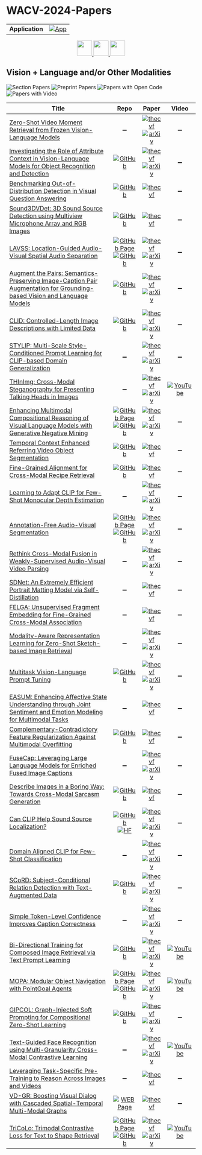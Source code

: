 # WACV-2024-Papers

<table>
    <tr>
        <td><strong>Application</strong></td>
        <td>
            <a href="https://huggingface.co/spaces/DmitryRyumin/NewEraAI-Papers" style="float:left;">
                <img src="https://img.shields.io/badge/🤗-NewEraAI--Papers-FFD21F.svg" alt="App" />
            </a>
        </td>
    </tr>
</table>

<div align="center">
    <a href="https://github.com/DmitryRyumin/WACV-2024-Papers/blob/main/sections/generative_models_for_image_video_3d.md">
        <img src="https://cdn.jsdelivr.net/gh/DmitryRyumin/NewEraAI-Papers@main/images/left.svg" width="40" alt="" />
    </a>
    <a href="https://github.com/DmitryRyumin/WACV-2024-Papers/">
        <img src="https://cdn.jsdelivr.net/gh/DmitryRyumin/NewEraAI-Papers@main/images/home.svg" width="40" alt="" />
    </a>
    <a href="https://github.com/DmitryRyumin/WACV-2024-Papers/blob/main/sections/visualization.md">
        <img src="https://cdn.jsdelivr.net/gh/DmitryRyumin/NewEraAI-Papers@main/images/right.svg" width="40" alt="" />
    </a>
</div>

## Vision + Language and/or Other Modalities

![Section Papers](https://img.shields.io/badge/Section%20Papers-34-42BA16) ![Preprint Papers](https://img.shields.io/badge/Preprint%20Papers-23-b31b1b) ![Papers with Open Code](https://img.shields.io/badge/Papers%20with%20Open%20Code-19-1D7FBF) ![Papers with Video](https://img.shields.io/badge/Papers%20with%20Video-4-FF0000)

| **Title** | **Repo** | **Paper** | **Video** |
|-----------|:--------:|:---------:|:---------:|
| [Zero-Shot Video Moment Retrieval from Frozen Vision-Language Models](https://openaccess.thecvf.com/content/WACV2024/html/Luo_Zero-Shot_Video_Moment_Retrieval_From_Frozen_Vision-Language_Models_WACV_2024_paper.html) | :heavy_minus_sign: | [![thecvf](https://img.shields.io/badge/pdf-thecvf-7395C5.svg)](https://openaccess.thecvf.com/content/WACV2024/papers/Luo_Zero-Shot_Video_Moment_Retrieval_From_Frozen_Vision-Language_Models_WACV_2024_paper.pdf) <br /> [![arXiv](https://img.shields.io/badge/arXiv-2309.00661-b31b1b.svg)](http://arxiv.org/abs/2309.00661) | :heavy_minus_sign: |
| [Investigating the Role of Attribute Context in Vision-Language Models for Object Recognition and Detection](https://openaccess.thecvf.com/content/WACV2024/html/Buettner_Investigating_the_Role_of_Attribute_Context_in_Vision-Language_Models_for_WACV_2024_paper.html) | [![GitHub](https://img.shields.io/github/stars/krbuettner/attributes_and_vlms?style=flat)](https://github.com/krbuettner/attributes_and_vlms) | [![thecvf](https://img.shields.io/badge/pdf-thecvf-7395C5.svg)](https://openaccess.thecvf.com/content/WACV2024/papers/Buettner_Investigating_the_Role_of_Attribute_Context_in_Vision-Language_Models_for_WACV_2024_paper.pdf) <br /> [![arXiv](https://img.shields.io/badge/arXiv-2303.10093-b31b1b.svg)](http://arxiv.org/abs/2303.10093) | :heavy_minus_sign: |
| [Benchmarking Out-of-Distribution Detection in Visual Question Answering](https://openaccess.thecvf.com/content/WACV2024/html/Shi_Benchmarking_Out-of-Distribution_Detection_in_Visual_Question_Answering_WACV_2024_paper.html) | [![GitHub](https://img.shields.io/github/stars/Sxx1995/Benchmarking-Out-of-Distribution-Detection-in-Visual-Question-Answering?style=flat)](https://github.com/Sxx1995/Benchmarking-Out-of-Distribution-Detection-in-Visual-Question-Answering) | [![thecvf](https://img.shields.io/badge/pdf-thecvf-7395C5.svg)](https://openaccess.thecvf.com/content/WACV2024/papers/Shi_Benchmarking_Out-of-Distribution_Detection_in_Visual_Question_Answering_WACV_2024_paper.pdf) | :heavy_minus_sign: |
| [Sound3DVDet: 3D Sound Source Detection using Multiview Microphone Array and RGB Images](https://openaccess.thecvf.com/content/WACV2024/html/He_Sound3DVDet_3D_Sound_Source_Detection_Using_Multiview_Microphone_Array_and_WACV_2024_paper.html) | [![GitHub](https://img.shields.io/github/stars/yuhanghe01/Sound3DVDet?style=flat)](https://github.com/yuhanghe01/Sound3DVDet) | [![thecvf](https://img.shields.io/badge/pdf-thecvf-7395C5.svg)](https://openaccess.thecvf.com/content/WACV2024/papers/He_Sound3DVDet_3D_Sound_Source_Detection_Using_Multiview_Microphone_Array_and_WACV_2024_paper.pdf) | :heavy_minus_sign: |
| [LAVSS: Location-Guided Audio-Visual Spatial Audio Separation](https://openaccess.thecvf.com/content/WACV2024/html/Ye_LAVSS_Location-Guided_Audio-Visual_Spatial_Audio_Separation_WACV_2024_paper.html) | [![GitHub Page](https://img.shields.io/badge/GitHub-Page-159957.svg)](https://yyx666660.github.io/LAVSS/) <br /> [![GitHub](https://img.shields.io/github/stars/YYX666660/LAVSS?style=flat)](https://github.com/YYX666660/LAVSS) | [![thecvf](https://img.shields.io/badge/pdf-thecvf-7395C5.svg)](https://openaccess.thecvf.com/content/WACV2024/papers/Ye_LAVSS_Location-Guided_Audio-Visual_Spatial_Audio_Separation_WACV_2024_paper.pdf) <br /> [![arXiv](https://img.shields.io/badge/arXiv-2310.20446-b31b1b.svg)](http://arxiv.org/abs/2310.20446) | :heavy_minus_sign: |
| [Augment the Pairs: Semantics-Preserving Image-Caption Pair Augmentation for Grounding-based Vision and Language Models](https://openaccess.thecvf.com/content/WACV2024/html/Yi_Augment_the_Pairs_Semantics-Preserving_Image-Caption_Pair_Augmentation_for_Grounding-Based_Vision_WACV_2024_paper.html) | [![GitHub](https://img.shields.io/github/stars/amzn/augment-the-pairs-wacv2024?style=flat)](https://github.com/amzn/augment-the-pairs-wacv2024) | [![thecvf](https://img.shields.io/badge/pdf-thecvf-7395C5.svg)](https://openaccess.thecvf.com/content/WACV2024/papers/Yi_Augment_the_Pairs_Semantics-Preserving_Image-Caption_Pair_Augmentation_for_Grounding-Based_Vision_WACV_2024_paper.pdf) <br /> [![arXiv](https://img.shields.io/badge/arXiv-2311.02536-b31b1b.svg)](http://arxiv.org/abs/2311.02536) | :heavy_minus_sign: |
| [CLID: Controlled-Length Image Descriptions with Limited Data](https://openaccess.thecvf.com/content/WACV2024/html/Hirsch_CLID_Controlled-Length_Image_Descriptions_With_Limited_Data_WACV_2024_paper.html) | [![GitHub](https://img.shields.io/github/stars/Eladhi/CLID?style=flat)](https://github.com/Eladhi/CLID) | [![thecvf](https://img.shields.io/badge/pdf-thecvf-7395C5.svg)](https://openaccess.thecvf.com/content/WACV2024/papers/Hirsch_CLID_Controlled-Length_Image_Descriptions_With_Limited_Data_WACV_2024_paper.pdf) <br /> [![arXiv](https://img.shields.io/badge/arXiv-2211.14835-b31b1b.svg)](http://arxiv.org/abs/2211.14835) | :heavy_minus_sign: |
| [STYLIP: Multi-Scale Style-Conditioned Prompt Learning for CLIP-based Domain Generalization](https://openaccess.thecvf.com/content/WACV2024/html/Bose_STYLIP_Multi-Scale_Style-Conditioned_Prompt_Learning_for_CLIP-Based_Domain_Generalization_WACV_2024_paper.html) | :heavy_minus_sign: | [![thecvf](https://img.shields.io/badge/pdf-thecvf-7395C5.svg)](https://openaccess.thecvf.com/content/WACV2024/papers/Bose_STYLIP_Multi-Scale_Style-Conditioned_Prompt_Learning_for_CLIP-Based_Domain_Generalization_WACV_2024_paper.pdf) <br /> [![arXiv](https://img.shields.io/badge/arXiv-2302.09251-b31b1b.svg)](http://arxiv.org/abs/2302.09251) | :heavy_minus_sign: |
| [THInImg: Cross-Modal Steganography for Presenting Talking Heads in Images](https://openaccess.thecvf.com/content/WACV2024/html/Zhao_THInImg_Cross-Modal_Steganography_for_Presenting_Talking_Heads_in_Images_WACV_2024_paper.html) |:heavy_minus_sign: | [![thecvf](https://img.shields.io/badge/pdf-thecvf-7395C5.svg)](https://openaccess.thecvf.com/content/WACV2024/papers/Zhao_THInImg_Cross-Modal_Steganography_for_Presenting_Talking_Heads_in_Images_WACV_2024_paper.pdf) <br /> [![arXiv](https://img.shields.io/badge/arXiv-2311.17177-b31b1b.svg)](http://arxiv.org/abs/2311.17177) | [![YouTube](https://img.shields.io/badge/YouTube-%23FF0000.svg?style=for-the-badge&logo=YouTube&logoColor=white)](https://www.youtube.com/watch?v=u0PkOWbZeq4) |
| [Enhancing Multimodal Compositional Reasoning of Visual Language Models with Generative Negative Mining](https://openaccess.thecvf.com/content/WACV2024/html/Sahin_Enhancing_Multimodal_Compositional_Reasoning_of_Visual_Language_Models_With_Generative_WACV_2024_paper.html) | [![GitHub Page](https://img.shields.io/badge/GitHub-Page-159957.svg)](https://ugorsahin.github.io/enhancing-multimodal-compositional-reasoning-of-vlm.html) <br /> [![GitHub](https://img.shields.io/github/stars/ugorsahin/Generative-Negative-Mining?style=flat)](https://github.com/ugorsahin/Generative-Negative-Mining) | [![thecvf](https://img.shields.io/badge/pdf-thecvf-7395C5.svg)](https://openaccess.thecvf.com/content/WACV2024/papers/Sahin_Enhancing_Multimodal_Compositional_Reasoning_of_Visual_Language_Models_With_Generative_WACV_2024_paper.pdf) <br /> [![arXiv](https://img.shields.io/badge/arXiv-2311.03964-b31b1b.svg)](http://arxiv.org/abs/2311.03964) | :heavy_minus_sign: |
| [Temporal Context Enhanced Referring Video Object Segmentation](https://openaccess.thecvf.com/content/WACV2024/html/Hu_Temporal_Context_Enhanced_Referring_Video_Object_Segmentation_WACV_2024_paper.html) | [![GitHub](https://img.shields.io/github/stars/haliphinx/TCE-RVOS?style=flat)](https://github.com/haliphinx/TCE-RVOS) | [![thecvf](https://img.shields.io/badge/pdf-thecvf-7395C5.svg)](https://openaccess.thecvf.com/content/WACV2024/papers/Hu_Temporal_Context_Enhanced_Referring_Video_Object_Segmentation_WACV_2024_paper.pdf) | :heavy_minus_sign: |
| [Fine-Grained Alignment for Cross-Modal Recipe Retrieval](https://openaccess.thecvf.com/content/WACV2024/html/Wahed_Fine-Grained_Alignment_for_Cross-Modal_Recipe_Retrieval_WACV_2024_paper.html) | [![GitHub](https://img.shields.io/github/stars/PLAN-Lab/FARM?style=flat)](https://github.com/PLAN-Lab/FARM) | [![thecvf](https://img.shields.io/badge/pdf-thecvf-7395C5.svg)](https://openaccess.thecvf.com/content/WACV2024/papers/Wahed_Fine-Grained_Alignment_for_Cross-Modal_Recipe_Retrieval_WACV_2024_paper.pdf) | :heavy_minus_sign: |
| [Learning to Adapt CLIP for Few-Shot Monocular Depth Estimation](https://openaccess.thecvf.com/content/WACV2024/html/Hu_Learning_To_Adapt_CLIP_for_Few-Shot_Monocular_Depth_Estimation_WACV_2024_paper.html) | :heavy_minus_sign: | [![thecvf](https://img.shields.io/badge/pdf-thecvf-7395C5.svg)](https://openaccess.thecvf.com/content/WACV2024/papers/Hu_Learning_To_Adapt_CLIP_for_Few-Shot_Monocular_Depth_Estimation_WACV_2024_paper.pdf) <br /> [![arXiv](https://img.shields.io/badge/arXiv-2311.01034-b31b1b.svg)](http://arxiv.org/abs/2311.01034) | :heavy_minus_sign: |
| [Annotation-Free Audio-Visual Segmentation](https://openaccess.thecvf.com/content/WACV2024/html/Liu_Annotation-Free_Audio-Visual_Segmentation_WACV_2024_paper.html) | [![GitHub Page](https://img.shields.io/badge/GitHub-Page-159957.svg)](https://jinxiang-liu.github.io/anno-free-AVS/) <br /> [![GitHub](https://img.shields.io/github/stars/jinxiang-liu/anno-free-AVS?style=flat)](https://github.com/jinxiang-liu/anno-free-AVS) | [![thecvf](https://img.shields.io/badge/pdf-thecvf-7395C5.svg)](https://openaccess.thecvf.com/content/WACV2024/papers/Liu_Annotation-Free_Audio-Visual_Segmentation_WACV_2024_paper.pdf) <br /> [![arXiv](https://img.shields.io/badge/arXiv-2305.11019-b31b1b.svg)](http://arxiv.org/abs/2305.11019) | :heavy_minus_sign: |
| [Rethink Cross-Modal Fusion in Weakly-Supervised Audio-Visual Video Parsing](https://openaccess.thecvf.com/content/WACV2024/html/Xu_Rethink_Cross-Modal_Fusion_in_Weakly-Supervised_Audio-Visual_Video_Parsing_WACV_2024_paper.html) | :heavy_minus_sign: | [![thecvf](https://img.shields.io/badge/pdf-thecvf-7395C5.svg)](https://openaccess.thecvf.com/content/WACV2024/papers/Xu_Rethink_Cross-Modal_Fusion_in_Weakly-Supervised_Audio-Visual_Video_Parsing_WACV_2024_paper.pdf) <br /> [![arXiv](https://img.shields.io/badge/arXiv-2311.08151-b31b1b.svg)](http://arxiv.org/abs/2311.08151) | :heavy_minus_sign: |
| [SDNet: An Extremely Efficient Portrait Matting Model via Self-Distillation](https://openaccess.thecvf.com/content/WACV2024/html/Li_SDNet_An_Extremely_Efficient_Portrait_Matting_Model_via_Self-Distillation_WACV_2024_paper.html) | :heavy_minus_sign: | [![thecvf](https://img.shields.io/badge/pdf-thecvf-7395C5.svg)](https://openaccess.thecvf.com/content/WACV2024/papers/Li_SDNet_An_Extremely_Efficient_Portrait_Matting_Model_via_Self-Distillation_WACV_2024_paper.pdf) | :heavy_minus_sign: |
| [FELGA: Unsupervised Fragment Embedding for Fine-Grained Cross-Modal Association](https://openaccess.thecvf.com/content/WACV2024/html/Zhuo_FELGA_Unsupervised_Fragment_Embedding_for_Fine-Grained_Cross-Modal_Association_WACV_2024_paper.html) | :heavy_minus_sign: | [![thecvf](https://img.shields.io/badge/pdf-thecvf-7395C5.svg)](https://openaccess.thecvf.com/content/WACV2024/papers/Zhuo_FELGA_Unsupervised_Fragment_Embedding_for_Fine-Grained_Cross-Modal_Association_WACV_2024_paper.pdf) | :heavy_minus_sign: |
| [Modality-Aware Representation Learning for Zero-Shot Sketch-based Image Retrieval](https://openaccess.thecvf.com/content/WACV2024/html/Lyou_Modality-Aware_Representation_Learning_for_Zero-Shot_Sketch-Based_Image_Retrieval_WACV_2024_paper.html) | :heavy_minus_sign: | [![thecvf](https://img.shields.io/badge/pdf-thecvf-7395C5.svg)](https://openaccess.thecvf.com/content/WACV2024/papers/Lyou_Modality-Aware_Representation_Learning_for_Zero-Shot_Sketch-Based_Image_Retrieval_WACV_2024_paper.pdf) <br /> [![arXiv](https://img.shields.io/badge/arXiv-2401.04860-b31b1b.svg)](http://arxiv.org/abs/2401.04860) | :heavy_minus_sign: |
| [Multitask Vision-Language Prompt Tuning](https://openaccess.thecvf.com/content/WACV2024/html/Shen_Multitask_Vision-Language_Prompt_Tuning_WACV_2024_paper.html) | [![GitHub](https://img.shields.io/github/stars/sIncerass/MVLPT?style=flat)](https://github.com/sIncerass/MVLPT) | [![thecvf](https://img.shields.io/badge/pdf-thecvf-7395C5.svg)](https://openaccess.thecvf.com/content/WACV2024/papers/Shen_Multitask_Vision-Language_Prompt_Tuning_WACV_2024_paper.pdf) <br /> [![arXiv](https://img.shields.io/badge/arXiv-2211.11720-b31b1b.svg)](http://arxiv.org/abs/2211.11720) | :heavy_minus_sign: |
| [EASUM: Enhancing Affective State Understanding through Joint Sentiment and Emotion Modeling for Multimodal Tasks](https://openaccess.thecvf.com/content/WACV2024/html/Hwang_EASUM_Enhancing_Affective_State_Understanding_Through_Joint_Sentiment_and_Emotion_WACV_2024_paper.html) | :heavy_minus_sign: | [![thecvf](https://img.shields.io/badge/pdf-thecvf-7395C5.svg)](https://openaccess.thecvf.com/content/WACV2024/papers/Hwang_EASUM_Enhancing_Affective_State_Understanding_Through_Joint_Sentiment_and_Emotion_WACV_2024_paper.pdf) | :heavy_minus_sign: |
| [Complementary-Contradictory Feature Regularization Against Multimodal Overfitting](https://openaccess.thecvf.com/content/WACV2024/html/Tejero-de-Pablos_Complementary-Contradictory_Feature_Regularization_Against_Multimodal_Overfitting_WACV_2024_paper.html) | [![GitHub](https://img.shields.io/github/stars/CyberAgentAILab/CM-VQVAE?style=flat)](https://github.com/CyberAgentAILab/CM-VQVAE) | [![thecvf](https://img.shields.io/badge/pdf-thecvf-7395C5.svg)](https://openaccess.thecvf.com/content/WACV2024/papers/Tejero-de-Pablos_Complementary-Contradictory_Feature_Regularization_Against_Multimodal_Overfitting_WACV_2024_paper.pdf) | :heavy_minus_sign: |
| [FuseCap: Leveraging Large Language Models for Enriched Fused Image Captions](https://openaccess.thecvf.com/content/WACV2024/html/Rotstein_FuseCap_Leveraging_Large_Language_Models_for_Enriched_Fused_Image_Captions_WACV_2024_paper.html) | :heavy_minus_sign: | [![thecvf](https://img.shields.io/badge/pdf-thecvf-7395C5.svg)](https://openaccess.thecvf.com/content/WACV2024/papers/Rotstein_FuseCap_Leveraging_Large_Language_Models_for_Enriched_Fused_Image_Captions_WACV_2024_paper.pdf) <br /> [![arXiv](https://img.shields.io/badge/arXiv-2305.17718-b31b1b.svg)](http://arxiv.org/abs/2305.17718) | :heavy_minus_sign: |
| [Describe Images in a Boring Way: Towards Cross-Modal Sarcasm Generation](https://openaccess.thecvf.com/content/WACV2024/html/Ruan_Describe_Images_in_a_Boring_Way_Towards_Cross-Modal_Sarcasm_Generation_WACV_2024_paper.html) | [![GitHub](https://img.shields.io/github/stars/EnablerRx/CMSG-EGRM?style=flat)](https://github.com/EnablerRx/CMSG-EGRM) | [![thecvf](https://img.shields.io/badge/pdf-thecvf-7395C5.svg)](https://openaccess.thecvf.com/content/WACV2024/papers/Ruan_Describe_Images_in_a_Boring_Way_Towards_Cross-Modal_Sarcasm_Generation_WACV_2024_paper.pdf) | :heavy_minus_sign: |
| [Can CLIP Help Sound Source Localization?](https://openaccess.thecvf.com/content/WACV2024/html/Park_Can_CLIP_Help_Sound_Source_Localization_WACV_2024_paper.html) | [![GitHub](https://img.shields.io/github/stars/swimmiing/ACL-SSL?style=flat)](https://github.com/swimmiing/ACL-SSL) <br /> [![HF](https://img.shields.io/badge/🤗-demo-FFD21F.svg)](https://huggingface.co/spaces/swimmiing/ACL-SSL-zeroshot-demo) | [![thecvf](https://img.shields.io/badge/pdf-thecvf-7395C5.svg)](https://openaccess.thecvf.com/content/WACV2024/papers/Park_Can_CLIP_Help_Sound_Source_Localization_WACV_2024_paper.pdf) <br /> [![arXiv](https://img.shields.io/badge/arXiv-2311.04066-b31b1b.svg)](http://arxiv.org/abs/2311.04066) | :heavy_minus_sign: |
| [Domain Aligned CLIP for Few-Shot Classification](https://openaccess.thecvf.com/content/WACV2024/html/Gondal_Domain_Aligned_CLIP_for_Few-Shot_Classification_WACV_2024_paper.html) | :heavy_minus_sign: | [![thecvf](https://img.shields.io/badge/pdf-thecvf-7395C5.svg)](https://openaccess.thecvf.com/content/WACV2024/papers/Gondal_Domain_Aligned_CLIP_for_Few-Shot_Classification_WACV_2024_paper.pdf) <br /> [![arXiv](https://img.shields.io/badge/arXiv-2311.09191-b31b1b.svg)](http://arxiv.org/abs/2311.09191) | :heavy_minus_sign: |
| [SCoRD: Subject-Conditional Relation Detection with Text-Augmented Data](https://openaccess.thecvf.com/content/WACV2024/html/Yang_SCoRD_Subject-Conditional_Relation_Detection_With_Text-Augmented_Data_WACV_2024_paper.html) | [![GitHub](https://img.shields.io/github/stars/uvavision/SCoRD?style=flat)](https://github.com/uvavision/SCoRD) | [![thecvf](https://img.shields.io/badge/pdf-thecvf-7395C5.svg)](https://openaccess.thecvf.com/content/WACV2024/papers/Yang_SCoRD_Subject-Conditional_Relation_Detection_With_Text-Augmented_Data_WACV_2024_paper.pdf) <br /> [![arXiv](https://img.shields.io/badge/arXiv-2308.12910-b31b1b.svg)](http://arxiv.org/abs/2308.12910) | :heavy_minus_sign: |
| [Simple Token-Level Confidence Improves Caption Correctness](https://openaccess.thecvf.com/content/WACV2024/html/Petryk_Simple_Token-Level_Confidence_Improves_Caption_Correctness_WACV_2024_paper.html) | :heavy_minus_sign: | [![thecvf](https://img.shields.io/badge/pdf-thecvf-7395C5.svg)](https://openaccess.thecvf.com/content/WACV2024/papers/Petryk_Simple_Token-Level_Confidence_Improves_Caption_Correctness_WACV_2024_paper.pdf) <br /> [![arXiv](https://img.shields.io/badge/arXiv-2305.07021-b31b1b.svg)](http://arxiv.org/abs/2305.07021) | :heavy_minus_sign: |
| [Bi-Directional Training for Composed Image Retrieval via Text Prompt Learning](https://openaccess.thecvf.com/content/WACV2024/html/Liu_Bi-Directional_Training_for_Composed_Image_Retrieval_via_Text_Prompt_Learning_WACV_2024_paper.html) | [![GitHub](https://img.shields.io/github/stars/Cuberick-Orion/Bi-Blip4CIR?style=flat)](https://github.com/Cuberick-Orion/Bi-Blip4CIR) | [![thecvf](https://img.shields.io/badge/pdf-thecvf-7395C5.svg)](https://openaccess.thecvf.com/content/WACV2024/papers/Liu_Bi-Directional_Training_for_Composed_Image_Retrieval_via_Text_Prompt_Learning_WACV_2024_paper.pdf) <br /> [![arXiv](https://img.shields.io/badge/arXiv-2303.16604-b31b1b.svg)](http://arxiv.org/abs/2303.16604) | [![YouTube](https://img.shields.io/badge/YouTube-%23FF0000.svg?style=for-the-badge&logo=YouTube&logoColor=white)](https://www.youtube.com/watch?v=RHYW1GABVkQ) |
| [MOPA: Modular Object Navigation with PointGoal Agents](https://openaccess.thecvf.com/content/WACV2024/html/Raychaudhuri_MOPA_Modular_Object_Navigation_With_PointGoal_Agents_WACV_2024_paper.html) | [![GitHub Page](https://img.shields.io/badge/GitHub-Page-159957.svg)](https://3dlg-hcvc.github.io/mopa/) <br /> [![GitHub](https://img.shields.io/github/stars/3dlg-hcvc/mopa?style=flat)](https://github.com/3dlg-hcvc/mopa) | [![thecvf](https://img.shields.io/badge/pdf-thecvf-7395C5.svg)](https://openaccess.thecvf.com/content/WACV2024/papers/Raychaudhuri_MOPA_Modular_Object_Navigation_With_PointGoal_Agents_WACV_2024_paper.pdf) <br /> [![arXiv](https://img.shields.io/badge/arXiv-2304.03696-b31b1b.svg)](http://arxiv.org/abs/2304.03696) | [![YouTube](https://img.shields.io/badge/YouTube-%23FF0000.svg?style=for-the-badge&logo=YouTube&logoColor=white)](https://youtu.be/Jcspov0UpsA) |
| [GIPCOL: Graph-Injected Soft Prompting for Compositional Zero-Shot Learning](https://openaccess.thecvf.com/content/WACV2024/html/Xu_GIPCOL_Graph-Injected_Soft_Prompting_for_Compositional_Zero-Shot_Learning_WACV_2024_paper.html) | [![GitHub](https://img.shields.io/github/stars/HLR/GIPCOL?style=flat)](https://github.com/HLR/GIPCOL) | [![thecvf](https://img.shields.io/badge/pdf-thecvf-7395C5.svg)](https://openaccess.thecvf.com/content/WACV2024/papers/Xu_GIPCOL_Graph-Injected_Soft_Prompting_for_Compositional_Zero-Shot_Learning_WACV_2024_paper.pdf) <br /> [![arXiv](https://img.shields.io/badge/arXiv-2311.05729-b31b1b.svg)](http://arxiv.org/abs/2311.05729) | :heavy_minus_sign: |
| [Text-Guided Face Recognition using Multi-Granularity Cross-Modal Contrastive Learning](https://openaccess.thecvf.com/content/WACV2024/html/Hasan_Text-Guided_Face_Recognition_Using_Multi-Granularity_Cross-Modal_Contrastive_Learning_WACV_2024_paper.html) | :heavy_minus_sign: | [![thecvf](https://img.shields.io/badge/pdf-thecvf-7395C5.svg)](https://openaccess.thecvf.com/content/WACV2024/papers/Hasan_Text-Guided_Face_Recognition_Using_Multi-Granularity_Cross-Modal_Contrastive_Learning_WACV_2024_paper.pdf) <br /> [![arXiv](https://img.shields.io/badge/arXiv-2312.09367-b31b1b.svg)](http://arxiv.org/abs/2312.09367) | [![YouTube](https://img.shields.io/badge/YouTube-%23FF0000.svg?style=for-the-badge&logo=YouTube&logoColor=white)](https://www.youtube.com/watch?v=Hb8SlpFCuGI) |
| [Leveraging Task-Specific Pre-Training to Reason Across Images and Videos](https://openaccess.thecvf.com/content/WACV2024/html/Sadhu_Leveraging_Task-Specific_Pre-Training_To_Reason_Across_Images_and_Videos_WACV_2024_paper.html) | :heavy_minus_sign: | [![thecvf](https://img.shields.io/badge/pdf-thecvf-7395C5.svg)](https://openaccess.thecvf.com/content/WACV2024/papers/Sadhu_Leveraging_Task-Specific_Pre-Training_To_Reason_Across_Images_and_Videos_WACV_2024_paper.pdf) | :heavy_minus_sign: |
| [VD-GR: Boosting Visual Dialog with Cascaded Spatial-Temporal Multi-Modal Graphs](https://openaccess.thecvf.com/content/WACV2024/html/Abdessaied_VD-GR_Boosting_Visual_Dialog_With_Cascaded_Spatial-Temporal_Multi-Modal_Graphs_WACV_2024_paper.html) | [![WEB Page](https://img.shields.io/badge/WEB-Page-159957.svg)](https://perceptualui.org/publications/abdessaied24_wacv/) | [![thecvf](https://img.shields.io/badge/pdf-thecvf-7395C5.svg)](https://openaccess.thecvf.com/content/WACV2024/papers/Abdessaied_VD-GR_Boosting_Visual_Dialog_With_Cascaded_Spatial-Temporal_Multi-Modal_Graphs_WACV_2024_paper.pdf) | :heavy_minus_sign: |
| [TriCoLo: Trimodal Contrastive Loss for Text to Shape Retrieval](https://openaccess.thecvf.com/content/WACV2024/html/Ruan_TriCoLo_Trimodal_Contrastive_Loss_for_Text_To_Shape_Retrieval_WACV_2024_paper.html) | [![GitHub Page](https://img.shields.io/badge/GitHub-Page-159957.svg)](https://3dlg-hcvc.github.io/tricolo/) <br /> [![GitHub](https://img.shields.io/github/stars/3dlg-hcvc/tricolo?style=flat)](https://github.com/3dlg-hcvc/tricolo) | [![thecvf](https://img.shields.io/badge/pdf-thecvf-7395C5.svg)](https://openaccess.thecvf.com/content/WACV2024/papers/Ruan_TriCoLo_Trimodal_Contrastive_Loss_for_Text_To_Shape_Retrieval_WACV_2024_paper.pdf) <br /> [![arXiv](https://img.shields.io/badge/arXiv-2201.07366-b31b1b.svg)](http://arxiv.org/abs/2201.07366) | [![YouTube](https://img.shields.io/badge/YouTube-%23FF0000.svg?style=for-the-badge&logo=YouTube&logoColor=white)](https://www.youtube.com/watch?v=4YK65qDUUJs) |
